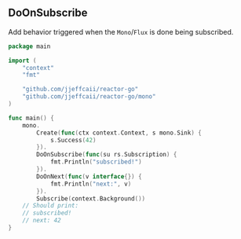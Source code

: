## DoOnSubscribe
Add behavior triggered when the `Mono`/`Flux` is done being subscribed.

``` go
package main

import (
	"context"
	"fmt"

	"github.com/jjeffcaii/reactor-go"
	"github.com/jjeffcaii/reactor-go/mono"
)

func main() {
	mono.
		Create(func(ctx context.Context, s mono.Sink) {
			s.Success(42)
		}).
		DoOnSubscribe(func(su rs.Subscription) {
			fmt.Println("subscribed!")
		}).
		DoOnNext(func(v interface{}) {
			fmt.Println("next:", v)
		}).
		Subscribe(context.Background())
	// Should print:
	// subscribed!
	// next: 42
}
```

